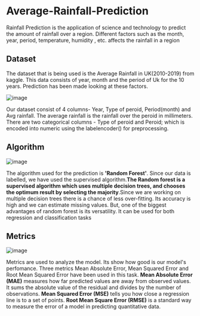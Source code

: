 # Average-Rainfall-Prediction
Rainfall Prediction is the application of science and technology to predict the amount of rainfall over a region. Different factors such as the month, year, period, temperature, humidity , etc. affects the rainfall in a region

 ## Dataset
 
The dataset that is being used is the Average Rainfall in UK(2010-2019) from kaggle.
This data consists of year, month and the period of Uk for the 10 years. Prediction has been made looking at these factors.

![image](https://user-images.githubusercontent.com/54113500/125158488-2eff7a80-e18f-11eb-89cf-bbd8ba559520.png)

Our dataset consist of 4 columns- Year, Type of peroid, Period(month) and Avg rainfall. The average rainfall is the rainfall over the peroid in millimeters. There are two categorical columns - Type of peroid and Peroid; which is encoded into numeric using the labelencoder() for preprocessing. 

## Algorithm 

![image](https://user-images.githubusercontent.com/54113500/125158683-47bc6000-e190-11eb-9deb-e68f49ba4c5d.png)

The algorithm used for the prediction is ****'Random Forest'****. Since our data is labelled, we have used the supervised algorithm.****The Random forest is a supervised algorithm which uses multiple decision trees, and chooses the optimum result by selecting the majority****.Since we are working on multiple decision trees there is a chance of less over-fitting. Its accuracy is high and we can estimate missing values. But, one of the biggest advantages of random forest is its versatility. It can be used for both regression and classification tasks

## Metrics

![image](https://user-images.githubusercontent.com/54113500/125158790-f95b9100-e190-11eb-838e-da75fe56b2f7.png)

Metrics are used to analyze the model. Its show how good is our model's perfomance. Three metrics Mean Absolute Error, Mean Squared Error and Root Mean Squared Error have been used in this task. 
****Mean Absolute Error (MAE)**** measures how far predicted values are away from observed values. It sums the absolute value of the residual and divides by the number of observations.
****Mean Squared Error (MSE)**** tells you how close a regression line is to a set of points. 
****Root Mean Square Error (RMSE)**** is a standard way to measure the error of a model in predicting quantitative data.
